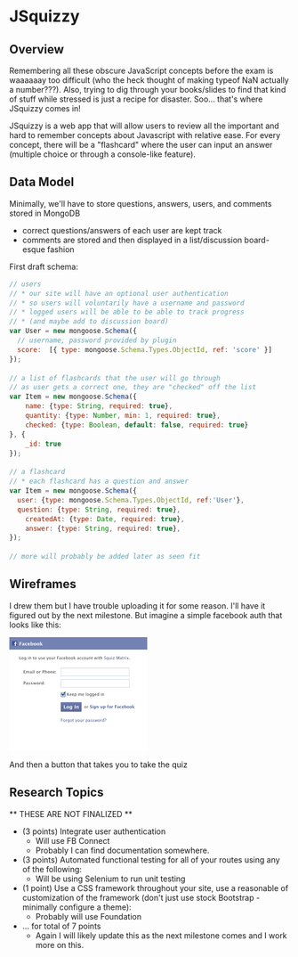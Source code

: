 
# JSquizzy

## Overview

Remembering all these obscure JavaScript concepts before the exam is waaaaaay too difficult (who the heck thought of making typeof NaN actually a number???). Also, trying to dig through your books/slides to find that kind of stuff while stressed is just a recipe for disaster. Soo... that's where JSquizzy comes in!

JSquizzy is a web app that will allow users to review all the important and hard to remember concepts about Javascript with relative ease. For every concept, there will be a "flashcard" where the user can input an answer (multiple choice or through a console-like feature).


## Data Model

Minimally, we'll have to store questions, answers, users, and comments stored in MongoDB

* correct questions/answers of each user are kept track
* comments are stored and then displayed in a list/discussion board-esque fashion


First draft schema:

```javascript
// users
// * our site will have an optional user authentication
// * so users will voluntarily have a username and password
// * logged users will be able to be able to track progress
// * (and maybe add to discussion board)
var User = new mongoose.Schema({
  // username, password provided by plugin
  score:  [{ type: mongoose.Schema.Types.ObjectId, ref: 'score' }]
});

// a list of flashcards that the user will go through
// as user gets a correct one, they are "checked" off the list
var Item = new mongoose.Schema({
	name: {type: String, required: true},
	quantity: {type: Number, min: 1, required: true},
	checked: {type: Boolean, default: false, required: true}
}, {
	_id: true
});

// a flashcard
// * each flashcard has a question and answer
var Item = new mongoose.Schema({
  user: {type: mongoose.Schema.Types.ObjectId, ref:'User'},
  question: {type: String, required: true},
	createdAt: {type: Date, required: true},
	answer: {type: String, required: true},
});

// more will probably be added later as seen fit
```

## Wireframes
I drew them but I have trouble uploading it for some reason. I'll have it figured out by the next milestone. But imagine a simple facebook auth that looks like this:


![list create](documentation/userauth.png)

And then a button that takes you to take the quiz

## Research Topics

** THESE ARE NOT FINALIZED **
* (3 points) Integrate user authentication
    * Will use FB Connect
    * Probably I can find documentation somewhere.
* (3 points) Automated functional testing for all of your routes using any of the following:
    * Will be using Selenium to run unit testing
* (1 point) Use a CSS framework throughout your site, use a reasonable of customization of the framework (don't just use stock Bootstrap - minimally configure a theme):
    * Probably will use Foundation
* ... for total of 7 points 
    * Again I will likely update this as the next milestone comes and I work more on this.

